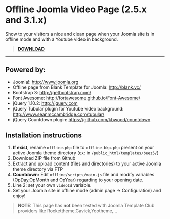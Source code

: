 Offline Joomla Video Page (2.5.x and 3.1.x)
=====================
Show to your visitors a nice and clean page when your Joomla site is in offline mode and with a Youtube video in background.

> **[DOWNLOAD][1]**

----------

Powered by:
---------

 - Joomla!: http://www.joomla.org
 - Offline page from Blank Template for Joomla: http://blank.vc/
 - Bootstrap 3: http://getbootstrap.com/
 - Font Awesome: http://fortawesome.github.io/Font-Awesome/
 - jQuery 1.10.2: http://jquery.com
 - jQuery Tubular plugin for Youtube video background: http://www.seanmccambridge.com/tubular/
 - jQuery Countdown plugin: https://github.com/kbwood/countdown

Installation instructions
---------

 1. **If exist**, rename `offline.php` file to `offline-bkp.php` present on your active Joomla theme directory (ex: in `/public_html/templates/beez5/`)
 2. Download ZIP file from Github
 3. Extract and upload content (files and directories) to your active Joomla theme directory via FTP
 4. **Countdown:** Edit `offline/scripts/main.js` file and modify variables (OpDay,OpMonth and OpYear) regarding to your opening date.
 5. Line 2: set your own `videoId` variable.
 6. Set your Joomla site in offline mode (admin page -> Configuration) and enjoy!

> **NOTE:** This page has **not** been tested with Joomla Template Club providers like Rockettheme,Gavick,Yootheme,...


  [1]: https://github.com/A973C/Offline_Joomla_Video_Page
